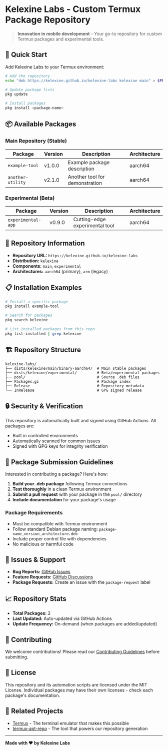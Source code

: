 # Kelexine Labs - Custom Termux Package Repository

> **Innovation in mobile development** - Your go-to repository for custom Termux packages and experimental tools.

## 🚀 Quick Start

Add Kelexine Labs to your Termux environment:

```bash
# Add the repository
echo "deb https://kelexine.github.io/kelexine-labs kelexine main" > $PREFIX/etc/apt/sources.list.d/kelexine-labs.list

# Update package lists
pkg update

# Install packages
pkg install <package-name>
```

## 📦 Available Packages

### Main Repository (Stable)

| Package | Version | Description | Architecture |
|---------|---------|-------------|--------------|
| `example-tool` | v1.0.0 | Example package description | aarch64 |
| `another-utility` | v2.1.0 | Another tool for demonstration | aarch64 |

### Experimental (Beta)

| Package | Version | Description | Architecture |
|---------|---------|-------------|--------------|
| `experimental-app` | v0.9.0 | Cutting-edge experimental tool | aarch64 |

## 🔧 Repository Information

- **Repository URL:** `https://kelexine.github.io/kelexine-labs`
- **Distribution:** `kelexine`
- **Components:** `main`, `experimental`
- **Architectures:** `aarch64` (primary), `arm` (legacy)

## 📋 Installation Examples

```bash
# Install a specific package
pkg install example-tool

# Search for packages
pkg search kelexine

# List installed packages from this repo
pkg list-installed | grep kelexine
```

## 🏗️ Repository Structure

```
kelexine-labs/
├── dists/kelexine/main/binary-aarch64/  # Main stable packages
├── dists/kelexine/experimental/         # Beta/experimental packages
├── pool/                                # Source .deb files
├── Packages.gz                          # Package index
├── Release                              # Repository metadata
└── InRelease                            # GPG signed release
```

## 🔒 Security & Verification

This repository is automatically built and signed using GitHub Actions. All packages are:
- Built in controlled environments
- Automatically scanned for common issues
- Signed with GPG keys for integrity verification

## 📝 Package Submission Guidelines

Interested in contributing a package? Here's how:

1. **Build your .deb package** following Termux conventions
2. **Test thoroughly** in a clean Termux environment
3. **Submit a pull request** with your package in the `pool/` directory
4. **Include documentation** for your package's usage

### Package Requirements

- Must be compatible with Termux environment
- Follow standard Debian package naming: `package-name_version_architecture.deb`
- Include proper control file with dependencies
- No malicious or harmful code

## 🐛 Issues & Support

- **Bug Reports:** [GitHub Issues](https://github.com/kelexine/kelexine-labs/issues)
- **Feature Requests:** [GitHub Discussions](https://github.com/kelexine/kelexine-labs/discussions)
- **Package Requests:** Create an issue with the `package-request` label

## 📈 Repository Stats

- **Total Packages:** 2
- **Last Updated:** Auto-updated via GitHub Actions
- **Update Frequency:** On-demand (when packages are added/updated)

## 🤝 Contributing

We welcome contributions! Please read our [Contributing Guidelines](CONTRIBUTING.md) before submitting.

## 📄 License

This repository and its automation scripts are licensed under the MIT License. Individual packages may have their own licenses - check each package's documentation.

## 🔗 Related Projects

- [Termux](https://termux.com/) - The terminal emulator that makes this possible
- [termux-apt-repo](https://github.com/termux/termux-apt-repo) - The tool that powers our repository generation

---

**Made with ❤️ by Kelexine Labs**
